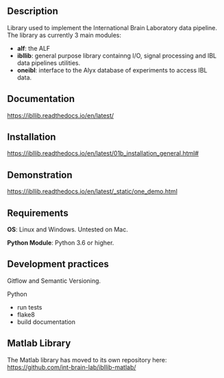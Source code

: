 ## Description
Library used to implement the International Brain Laboratory data pipeline.
The library as currently 3 main modules:
-   **alf**: the ALF
-   **ibllib**: general purpose library containng I/O, signal processing and IBL data pipelines utilities.
-   **oneibl**: interface to the Alyx database of experiments to access IBL data.

## Documentation
https://ibllib.readthedocs.io/en/latest/

## Installation
https://ibllib.readthedocs.io/en/latest/01b_installation_general.html#

## Demonstration
https://ibllib.readthedocs.io/en/latest/_static/one_demo.html

## Requirements
**OS**: Linux and Windows. Untested on Mac.

**Python Module**: Python 3.6 or higher.

## Development practices
Gitflow and Semantic Versioning.

Python
-   run tests
-   flake8
-   build documentation


## Matlab Library
The Matlab library has moved to its own repository here: https://github.com/int-brain-lab/ibllib-matlab/
